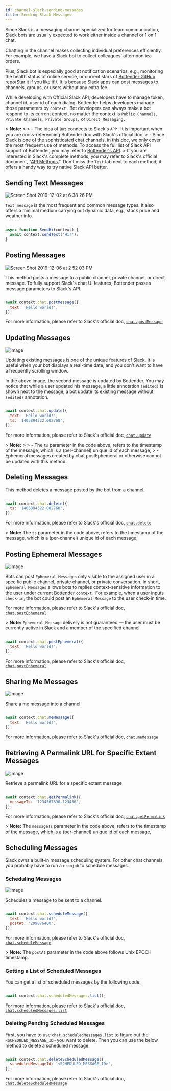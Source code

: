 ```yaml
---
id: channel-slack-sending-messages
title: Sending Slack Messages
---
```

Since Slack is a messaging channel specialized for team communication, Slack bots are usually expected to work either inside a channel or 1 on 1 chat.

Chatting in the channel makes collecting individual preferences efficiently. For example, we have a Slack bot to collect colleagues' afternoon tea orders.

Plus, Slack bot is especially good at notification scenarios, e.g., monitoring the health status of online service, or current stars of [Bottender GitHub repo](https://github.com/Yoctol/bottender)(Star it if you like it!). It is because Slack apps can post messages to channels, groups, or users without any extra fee.

While developing with Official Slack API, developers have to manage token, channel id, user id of each dialog. Bottender helps developers manage those parameters by `context.` Bot developers can always make a bot respond to its current context, no matter the context is `Public Channels,` `Private Channels,` `Private Groups,` or `Direct Messaging.`

&gt; **Note:**
&gt;
&gt; -   The idea of `Bot` connects to Slack's `APP.` It is important when you are cross-referencing Bottender doc with Slack's official doc.
&gt; -   Since Slack is one of the sophisticated chat channels, in this doc, we only cover the most frequent use of methods. To access the full list of Slack API support of Bottender, you may refer to [Bottender's API](api-slack-context.md).
&gt;     If you are interested in Slack's complete methods, you may refer to Slack's official document, "[API Methods.](https://api.slack.com/methods)". Don't miss the `Test` tab next to each method; it offers a handy way to try native Slack API better.

## Sending Text Messages

![Screen Shot 2019-12-02 at 6 38 26 PM](https://user-images.githubusercontent.com/662387/69952866-0f27bf80-1533-11ea-8cbc-41b68e2f733e.png)

`Text message` is the most frequent and common message types. It also offers a minimal medium carrying out dynamic data, e.g., stock price and weather info.

```js

async function SendHi(context) {
  await context.sendText('Hi!');
}

```

## Posting Messages

![Screen Shot 2019-12-06 at 2 52 03 PM](https://user-images.githubusercontent.com/662387/70302447-1b17c800-1838-11ea-8c9a-affe2820fb2f.png)

This method posts a message to a public channel, private channel, or direct message. To fully support Slack's chat UI features, Bottender passes message parameters to Slack's API.

```js

await context.chat.postMessage({
  text: 'Hello world!',
});

```

For more information, please refer to Slack's official doc, [`chat.postMessage`](https://api.slack.com/methods/chat.postMessage)

## Updating Messages

![image](https://user-images.githubusercontent.com/662387/70304195-5e743580-183c-11ea-8859-fab3b2d1b55b.png)

Updating existing messages is one of the unique features of Slack. It is useful when your bot displays a real-time date, and you don't want to have a frequently scrolling window.

In the above image, the second message is updated by Bottender. You may notice that while a user updated his message, a little annotation `(edited)` is shown next to the message, a bot update its existing message without `(edited)` annotation.

```js

await context.chat.update({
  text: 'Hello world!',
  ts: '1405894322.002768',
});

```

For more information, please refer to Slack's official doc, [`chat.update`](https://api.slack.com/methods/chat.update)

&gt; **Note:**
&gt;
&gt; -   The `ts` parameter in the code above, refers to the timestamp of the message, which is a (per-channel) unique id of each message,
&gt; -   Ephemeral messages created by chat.postEphemeral or otherwise cannot be updated with this method.

## Deleting Messages

This method deletes a message posted by the bot from a channel.

```js

await context.chat.delete({
  ts: '1405894322.002768',
});

```

For more information, please refer to Slack's official doc, [`chat.delete`](https://api.slack.com/methods/chat.delete)

&gt; **Note:** The `ts` parameter in the code above, refers to the timestamp of the message, which is a (per-channel) unique id of each message,

## Posting Ephemeral Messages

![image](https://user-images.githubusercontent.com/662387/70307764-da727b80-1844-11ea-9c33-488cf477e6a4.png)

Bots can post `Ephemeral Messages` only visible to the assigned user in a specific public channel, private channel, or private conversation. In short, `Ephemeral Messages` allows bots to replies context-sensitive information to the user under current Bottender `context.` For example, when a user inputs `check-in`, the bot could post an `Ephemeral Message` to the user check-in time.

For more information, please refer to Slack's official doc, [`chat.postEphemeral`](https://api.slack.com/methods/chat.postEphemeral)

&gt; **Note:** `Ephemeral Message` delivery is not guaranteed — the user must be currently active in Slack and a member of the specified channel.

```js

await context.chat.postEphemeral({
  text: 'Hello world!',
});

```

For more information, please refer to Slack's official doc, [`chat.postEphemeral`](https://api.slack.com/methods/chat.postEphemeral)

## Sharing Me Messages

![image](https://user-images.githubusercontent.com/662387/70309070-9e8ce580-1847-11ea-97b3-c4d5bfaf6996.png)

Share a me message into a channel.

```js

await context.chat.meMessage({
  text: 'Hello world!',
});

```

For more information, please refer to Slack's official doc, [`chat.meMessage`](https://api.slack.com/methods/chat.meMessage)

## Retrieving A Permalink URL for Specific Extant Messages

![image](https://user-images.githubusercontent.com/662387/70309356-4efae980-1848-11ea-815e-dfdf7ae49cc2.png)

Retrieve a permalink URL for a specific extant message

```js

await context.chat.getPermalink({
  messageTs: '1234567890.123456',
});

```

For more information, please refer to Slack's official doc, [`chat.getPermalink`](https://api.slack.com/methods/chat.getPermalink)

&gt; **Note:** The `messageTs` parameter in the code above, refers to the timestamp of the message, which is a (per-channel) unique id of each message,

## Scheduling Messages

Slack owns a built-in message scheduling system. For other chat channels, you probably have to run a `cronjob` to schedule messages.

### Scheduling Messages

![image](https://user-images.githubusercontent.com/662387/70310573-efeaa400-184a-11ea-8f24-2cae4b644d08.png)

Schedules a message to be sent to a channel.

```js

await context.chat.scheduleMessage({
  text: 'Hello world!',
  postAt: '299876400',
});

```

For more information, please refer to Slack's official doc, [`chat.scheduleMessage`](https://api.slack.com/methods/chat.scheduleMessage)

&gt; **Note:** The `postAt` parameter in the code above follows Unix EPOCH timestamp.

### Getting a List of Scheduled Messages

You can get a list of scheduled messages by the following code.

```js

await context.chat.scheduledMessages.list();

```

For more information, please refer to Slack's official doc, [`chat.scheduledMessages.list`](https://api.slack.com/methods/chat.scheduledMessages.list)

### Deleting Pending Scheduled Messages

First, you have to use `chat.scheduledMessages.list` to figure out the `<SCHEDULED_MESSAGE_ID>` you want to delete. Then you can use the below method to delete a scheduled message.

```js

await context.chat.deleteScheduledMessage({
  scheduledMessageId: '<SCHEDULED_MESSAGE_ID>',
});

```

For more information, please refer to Slack's official doc, [`chat.deleteScheduledMessage`](https://api.slack.com/methods/chat.deleteScheduledMessage)
